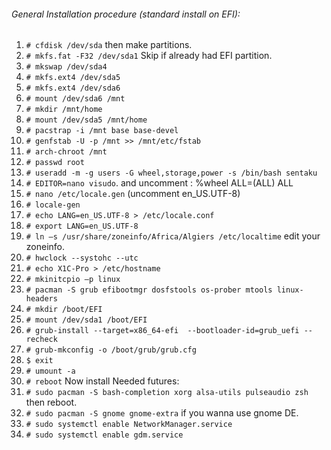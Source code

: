 ###### General Installation procedure (standard install on EFI):
  01. `# cfdisk /dev/sda` then make partitions. 
  02. `# mkfs.fat -F32 /dev/sda1` Skip if already had EFI partition.
  03. `# mkswap /dev/sda4`
  04. `# mkfs.ext4 /dev/sda5`
  05. `# mkfs.ext4 /dev/sda6`
  06. `# mount /dev/sda6 /mnt`
  07. `# mkdir /mnt/home`
  08. `# mount /dev/sda5 /mnt/home`
  09. `# pacstrap -i /mnt base base-devel`
  10. `# genfstab -U -p /mnt >> /mnt/etc/fstab`
  11. `# arch-chroot /mnt`
  12. `# passwd root`
  13. `# useradd -m -g users -G wheel,storage,power -s /bin/bash sentaku` 
  14. `# EDITOR=nano visudo`. and uncomment : %wheel ALL=(ALL) ALL
  15. `# nano /etc/locale.gen` (uncomment en_US.UTF-8)
  16. `# locale-gen`
  17. `# echo LANG=en_US.UTF-8 > /etc/locale.conf`
  18. `# export LANG=en_US.UTF-8`
  19. `# ln –s /usr/share/zoneinfo/Africa/Algiers /etc/localtime` edit your zoneinfo.
  20. `# hwclock --systohc --utc`
  21. `# echo X1C-Pro > /etc/hostname`
  22. `# mkinitcpio –p linux`
  23. `# pacman -S grub efibootmgr dosfstools os-prober mtools linux-headers`
  24. `# mkdir /boot/EFI`
  25. `# mount /dev/sda1 /boot/EFI`
  26. `# grub-install --target=x86_64-efi  --bootloader-id=grub_uefi --recheck`
  27. `# grub-mkconfig -o /boot/grub/grub.cfg`
  29. `$ exit`
  30. `# umount -a`
  31. `# reboot`
Now install Needed futures:
  01. `# sudo pacman -S bash-completion xorg alsa-utils pulseaudio zsh` then reboot.
  02. `# sudo pacman -S gnome gnome-extra` if you wanna use gnome DE.
  03. `# sudo systemctl enable NetworkManager.service`
  04. `# sudo systemctl enable gdm.service`
